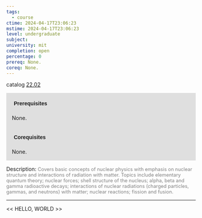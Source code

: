 ```yaml
---
tags:
  - course
ctime: 2024-04-17T23:06:23
mstime: 2024-04-17T23:06:23
level: undergraduate
subject: 
university: mit
completion: open
percentage: 0
prereq: None.
coreq: None.
---
```


catalog [22.02](http://student.mit.edu/catalog/m22a.html#22.02)

<span style="display: block; padding: 15px; background-color: rgb(100, 100, 100, 0.2);"><font id="m_prereq2724_0" style="display: block; font-family: Arial, sans-serif; font-weight: bold; padding: 5px">Prerequisites</font><br><span id="prereq2724_0">None.</span></span>
<span style="display: block; padding: 15px; background-color: rgb(100, 100, 100, 0.2);"><font id="m_coreq2724_0" style="display: block; font-family: Arial, sans-serif; font-weight: bold; padding: 5px">Corequisites</font><br><span id="coreq2724_0">None.</span></span>

<font style="">Description:</font>
<font style="color: grey; font-size: 0.8rem;">Covers basic concepts of nuclear physics with emphasis on nuclear structure and interactions of radiation with matter. Topics include elementary quantum theory; nuclear forces; shell structure of the nucleus; alpha, beta and gamma radioactive decays; interactions of nuclear radiations (charged particles, gammas, and neutrons) with matter; nuclear reactions; fission and fusion.</font>



---

<< HELLO, WORLD >>
